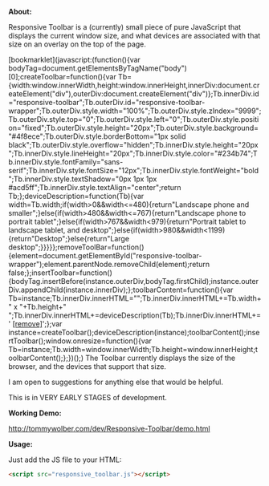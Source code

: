 **About:**

Responsive Toolbar is a (currently) small piece of pure JavaScript that displays the 
current window size, and what devices are associated with that size on an overlay on the
top of the page.

[bookmarklet](javascript:(function(){var bodyTag=document.getElementsByTagName("body")[0];createToolbar=function(){var Tb={width:window.innerWidth,height:window.innerHeight,innerDiv:document.createElement("div"),outerDiv:document.createElement("div")};Tb.innerDiv.id="responsive-toolbar";Tb.outerDiv.id="responsive-toolbar-wrapper";Tb.outerDiv.style.width="100%";Tb.outerDiv.style.zIndex="9999";Tb.outerDiv.style.top="0";Tb.outerDiv.style.left="0";Tb.outerDiv.style.position="fixed";Tb.outerDiv.style.height="20px";Tb.outerDiv.style.background="#4f8ece";Tb.outerDiv.style.borderBottom="1px solid black";Tb.outerDiv.style.overflow="hidden";Tb.innerDiv.style.height="20px";Tb.innerDiv.style.lineHeight="20px";Tb.innerDiv.style.color="#234b74";Tb.innerDiv.style.fontFamily="sans-serif";Tb.innerDiv.style.fontSize="12px";Tb.innerDiv.style.fontWeight="bold";Tb.innerDiv.style.textShadow="0px 1px 1px #acd5ff";Tb.innerDiv.style.textAlign="center";return Tb;};deviceDescription=function(Tb){var width=Tb.width;if(width>0&&width<=480){return"Landscape phone and smaller";}else{if(width>480&&width<=767){return"Landscape phone to portrait tablet";}else{if(width>767&&width<979){return"Portrait tablet to landscape tablet, and desktop";}else{if(width>980&&width<1199){return"Desktop";}else{return"Large desktop";}}}}};removeToolBar=function(){element=document.getElementById("responsive-toolbar-wrapper");element.parentNode.removeChild(element);return false;};insertToolbar=function(){bodyTag.insertBefore(instance.outerDiv,bodyTag.firstChild);instance.outerDiv.appendChild(instance.innerDiv);};toolbarContent=function(){var Tb=instance;Tb.innerDiv.innerHTML="";Tb.innerDiv.innerHTML+=Tb.width+" x "+Tb.height+"  ";Tb.innerDiv.innerHTML+=deviceDescription(Tb);Tb.innerDiv.innerHTML+=' <a href="#" style="color:#234b74\x3Bfont-weight:normal\x3Btext-shadow:none" onclick="removeToolBar()\x3B" > [remove]</a>';};var instance=createToolbar();deviceDescription(instance);toolbarContent();insertToolbar();window.onresize=function(){var Tb=instance;Tb.width=window.innerWidth;Tb.height=window.innerHeight;toolbarContent();};})();)
The Toolbar currently displays the size of the browser, and the devices that support that size.

I am open to suggestions for anything else that would be helpful.

This is in VERY EARLY STAGES of development.

**Working Demo:**

http://tommywolber.com/dev/Responsive-Toolbar/demo.html

**Usage:**

Just add the JS file to your HTML:
```html
<script src="responsive_toolbar.js"></script>
```

